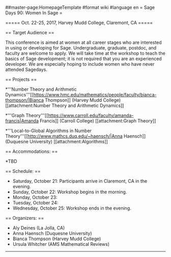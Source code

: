 ##master-page:HomepageTemplate
#format wiki
#language en
= Sage Days 90: Women In Sage =

===== Oct. 22-25, 2017, Harvey Mudd College, Claremont, CA =====

== Target Audience ==

This conference is aimed at women at all career stages who are interested in using or developing for Sage.  Undergraduate, graduate, postdoc, and faculty are welcome to apply. We will take time at the workshop to teach the basics of Sage development; it is not required that you are an experienced developer.  We are especially hoping to include women who have never attended Sagedays.

== Projects ==
 
 *'''Number Theory and Arithmetic Dynamics'''[[https://www.hmc.edu/mathematics/people/faculty/bianca-thompson/|Bianca Thompson]] (Harvey Mudd College) [[attachment:Number Theory and Arithmetic Dynamics]] 

 *'''Graph Theory'''[[https://www.carroll.edu/faculty/amanda-francis|Amanda Francis]] (Carroll College) [[attachment:Graph Theory]] 

 *'''Local-to-Global Algorithms in Number Theory'''[[http://www.mathcs.duq.edu/~haensch/|Anna Haensch]] (Duquesne University) [[attachment:Algorithms]] 

== Accommodations: ==
 
 *TBD

== Schedule: ==

 * Saturday, October 21: Participants arrive in Claremont, CA in the evening.
 * Sunday, October 22: Workshop begins in the morning.
 * Monday, October 23:
 * Tuesday, October 24:
 * Wednesday, October 25: Workshop ends in the evening. 
  

== Organizers: ==

 * Aly Deines (La Jolla, CA)
 * Anna Haensch (Duquesne University)
 * Bianca Thompson (Harvey Mudd College)
 * Ursula Whitcher (AMS Mathematical Reviews)

----
